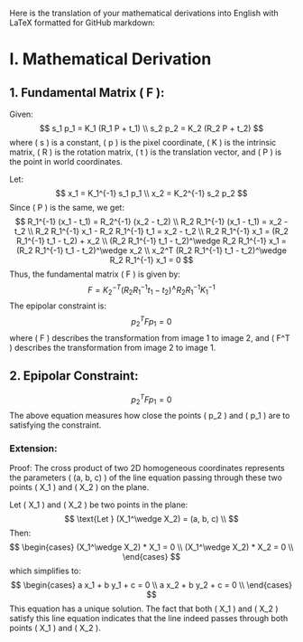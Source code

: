 Here is the translation of your mathematical derivations into English with LaTeX formatted for GitHub markdown:

# I. Mathematical Derivation
## 1. Fundamental Matrix \( F \):
Given:
$$
s_1 p_1 = K_1 (R_1 P + t_1) \\
s_2 p_2 = K_2 (R_2 P + t_2)
$$
where \( s \) is a constant, \( p \) is the pixel coordinate, \( K \) is the intrinsic matrix, \( R \) is the rotation matrix, \( t \) is the translation vector, and \( P \) is the point in world coordinates.

Let:
$$
x_1 = K_1^{-1} s_1 p_1 \\
x_2 = K_2^{-1} s_2 p_2
$$
Since \( P \) is the same, we get:
$$
R_1^{-1} (x_1 - t_1) = R_2^{-1} (x_2 - t_2) \\
R_2 R_1^{-1} (x_1 - t_1) = x_2 - t_2 \\
R_2 R_1^{-1} x_1 - R_2 R_1^{-1} t_1 = x_2 - t_2 \\
R_2 R_1^{-1} x_1 = (R_2 R_1^{-1} t_1 - t_2) + x_2 \\
(R_2 R_1^{-1} t_1 - t_2)^\wedge R_2 R_1^{-1} x_1 = (R_2 R_1^{-1} t_1 - t_2)^\wedge x_2 \\
x_2^T (R_2 R_1^{-1} t_1 - t_2)^\wedge R_2 R_1^{-1} x_1 = 0
$$
Thus, the fundamental matrix \( F \) is given by:
$$
F = K_2^{-T} (R_2 R_1^{-1} t_1 - t_2)^\wedge R_2 R_1^{-1} K_1^{-1}
$$
The epipolar constraint is:
$$
p_2^T F p_1 = 0
$$
where \( F \) describes the transformation from image 1 to image 2, and \( F^T \) describes the transformation from image 2 to image 1.

## 2. Epipolar Constraint:
$$
p_2^T F p_1 = 0
$$
The above equation measures how close the points \( p_2 \) and \( p_1 \) are to satisfying the constraint.

### Extension:
Proof: The cross product of two 2D homogeneous coordinates represents the parameters \( (a, b, c) \) of the line equation passing through these two points \( X_1 \) and \( X_2 \) on the plane.

Let \( X_1 \) and \( X_2 \) be two points in the plane:
$$
\text{Let } (X_1^\wedge X_2) = (a, b, c) \\
$$
Then:
$$
\begin{cases}
(X_1^\wedge X_2) * X_1 = 0 \\
(X_1^\wedge X_2) * X_2 = 0 \\
\end{cases}
$$
which simplifies to:
$$
\begin{cases}
a x_1 + b y_1 + c = 0 \\
a x_2 + b y_2 + c = 0 \\
\end{cases}
$$
This equation has a unique solution. The fact that both \( X_1 \) and \( X_2 \) satisfy this line equation indicates that the line indeed passes through both points \( X_1 \) and \( X_2 \).
